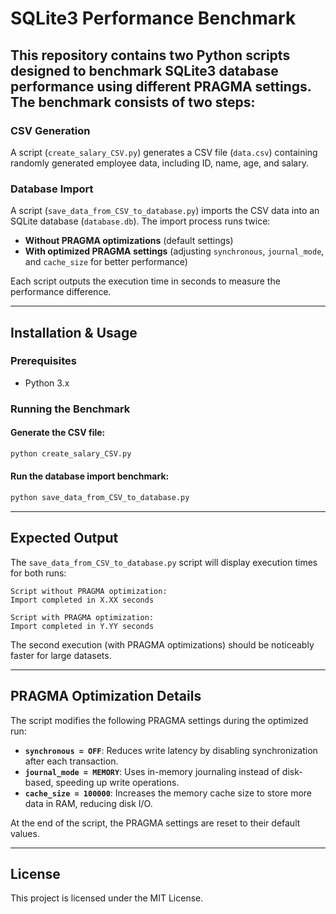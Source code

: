 # SQLite3 Performance Benchmark

## This repository contains two Python scripts designed to benchmark SQLite3 database performance using different PRAGMA settings. The benchmark consists of two steps:

### CSV Generation
A script (`create_salary_CSV.py`) generates a CSV file (`data.csv`) containing randomly generated employee data, including ID, name, age, and salary.

### Database Import
A script (`save_data_from_CSV_to_database.py`) imports the CSV data into an SQLite database (`database.db`). The import process runs twice:
- **Without PRAGMA optimizations** (default settings)
- **With optimized PRAGMA settings** (adjusting `synchronous`, `journal_mode`, and `cache_size` for better performance)

Each script outputs the execution time in seconds to measure the performance difference.

---

## Installation & Usage

### Prerequisites
- Python 3.x

### Running the Benchmark

#### Generate the CSV file:
```bash
python create_salary_CSV.py
```

#### Run the database import benchmark:
```bash
python save_data_from_CSV_to_database.py
```

---

## Expected Output

The `save_data_from_CSV_to_database.py` script will display execution times for both runs:

```
Script without PRAGMA optimization:
Import completed in X.XX seconds

Script with PRAGMA optimization:
Import completed in Y.YY seconds
```

The second execution (with PRAGMA optimizations) should be noticeably faster for large datasets.

---

## PRAGMA Optimization Details

The script modifies the following PRAGMA settings during the optimized run:

- **`synchronous = OFF`**: Reduces write latency by disabling synchronization after each transaction.
- **`journal_mode = MEMORY`**: Uses in-memory journaling instead of disk-based, speeding up write operations.
- **`cache_size = 100000`**: Increases the memory cache size to store more data in RAM, reducing disk I/O.

At the end of the script, the PRAGMA settings are reset to their default values.

---

## License

This project is licensed under the MIT License.
